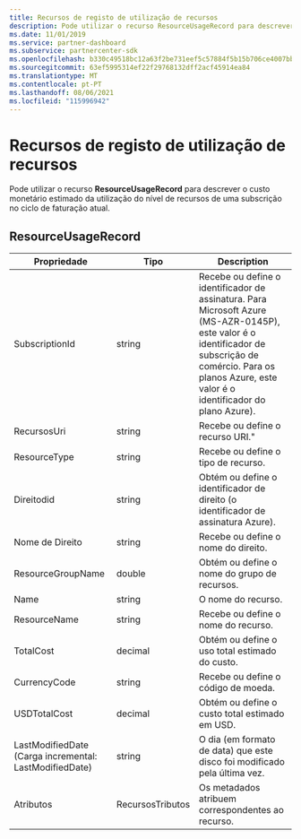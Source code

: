 ```yaml
---
title: Recursos de registo de utilização de recursos
description: Pode utilizar o recurso ResourceUsageRecord para descrever o custo monetário estimado da utilização do nível de recursos de uma subscrição no ciclo de faturação atual.
ms.date: 11/01/2019
ms.service: partner-dashboard
ms.subservice: partnercenter-sdk
ms.openlocfilehash: b330c49518bc12a63f2be731eef5c57884f5b15b706ce4007bbdf1a7bb8fab0e
ms.sourcegitcommit: 63ef5995314ef22f29768132dff2acf45914ea84
ms.translationtype: MT
ms.contentlocale: pt-PT
ms.lasthandoff: 08/06/2021
ms.locfileid: "115996942"
---
```

# <a name="resource-usage-record-resources"></a>Recursos de registo de utilização de recursos

Pode utilizar o recurso **ResourceUsageRecord** para descrever o custo monetário estimado da utilização do nível de recursos de uma subscrição no ciclo de faturação atual.

## <a name="resourceusagerecord"></a>ResourceUsageRecord

| Propriedade          | Tipo               | Description                                                                                                                                                                                                |
|-------------------|--------------------|------------------------------------------------------------------------------------------------------------------------------------------------------------------------------------------------------------|
| SubscriptionId    | string             | Recebe ou define o identificador de assinatura. Para Microsoft Azure (MS-AZR-0145P), este valor é o identificador de subscrição de comércio. Para os planos Azure, este valor é o identificador do plano Azure). |
| RecursosUri       | string             | Recebe ou define o recurso URI."                                                                                                                                                                            |
| ResourceType      | string             | Recebe ou define o tipo de recurso.                                                                                                                                                                            |
| Direitodid     | string             | Obtém ou define o identificador de direito (o identificador de assinatura Azure).                                                                                                                               |
| Nome de Direito   | string             | Recebe ou define o nome do direito.                                                                                                                                                                         |
| ResourceGroupName | double             | Obtém ou define o nome do grupo de recursos.                                                                                                                                                                      |
| Name              | string             | O nome do recurso.                                                                                                                                                                                  |
| ResourceName      | string             | Recebe ou define o nome do recurso.                                                                                                                                                                     |
| TotalCost         | decimal            | Obtém ou define o uso total estimado do custo.                                                                                                                                                               |
| CurrencyCode      | string             | Recebe ou define o código de moeda.                                                                                                                                                                            |
| USDTotalCost      | decimal            | Obtém ou define o custo total estimado em USD.                                                                                                                                                              |
| LastModifiedDate (Carga incremental: LastModifiedDate)  | string             | O dia (em formato de data) que este disco foi modificado pela última vez.                                                                                                                                          |
| Atributos        | RecursosTributos | Os metadados atribuem correspondentes ao recurso.                                                                                                                                                     |
